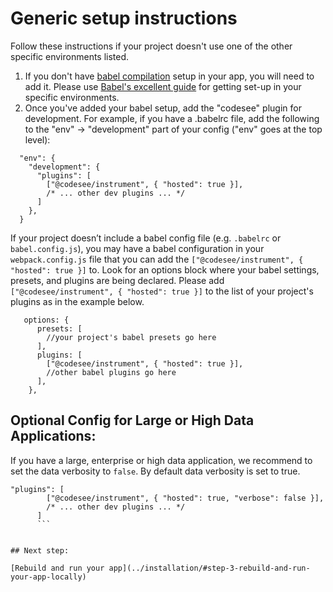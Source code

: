 # Generic setup instructions
Follow these instructions if your project doesn't use one of the other specific environments listed.

1. If you don't have [babel compilation](https://babeljs.io/) setup in your app, you will need to add it. Please use [Babel's excellent guide](https://babeljs.io/setup) for getting set-up in your specific environments.
1. Once you've added your babel setup, add the "codesee" plugin for development. For example, if you have a .babelrc file, add the following to the "env" -> "development" part of your config ("env" goes at the top level):
```
  "env": {
    "development": {
      "plugins": [
        ["@codesee/instrument", { "hosted": true }],
        /* ... other dev plugins ... */
      ]
    },
  }
```
If your project doesn’t include a babel config file (e.g. `.babelrc` or `babel.config.js`), you may have a babel configuration in your `webpack.config.js` file that you can add the `["@codesee/instrument", { "hosted": true }]` to. Look for an options block where your babel settings, presets, and plugins are being declared. Please add `["@codesee/instrument", { "hosted": true }]` to the list of your project's plugins as in the example below.

```
   options: {
      presets: [
        //your project's babel presets go here
      ],
      plugins: [
        ["@codesee/instrument", { "hosted": true }],
        //other babel plugins go here
      ],
    },
```

## Optional Config for Large or High Data Applications:

If you have a large, enterprise or high data application, we recommend to set the data verbosity to `false`. By default data verbosity is set to true. 

```
"plugins": [
        ["@codesee/instrument", { "hosted": true, "verbose": false }],
        /* ... other dev plugins ... */
      ]
      ```


## Next step: 

[Rebuild and run your app](../installation/#step-3-rebuild-and-run-your-app-locally)

 

